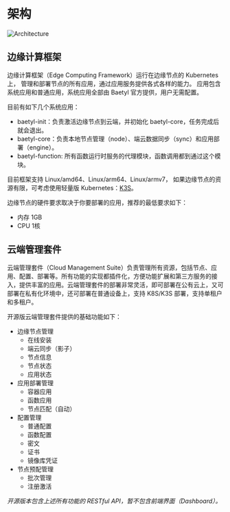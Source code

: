 # 架构

![Architecture](../images/overview/baetyl-arch-v2.svg)

## 边缘计算框架

边缘计算框架（Edge Computing Framework）运行在边缘节点的 Kubernetes 上，
管理和部署节点的所有应用，通过应用服务提供各式各样的能力。
应用包含系统应用和普通应用，系统应用全部由 Baetyl 官方提供，用户无需配置。

目前有如下几个系统应用：
* baetyl-init：负责激活边缘节点到云端，并初始化 baetyl-core，任务完成后就会退出。
* baetyl-core：负责本地节点管理（node）、端云数据同步（sync）和应用部署（engine）。
* baetyl-function: 所有函数运行时服务的代理模块，函数调用都到通过这个模块。

目前框架支持 Linux/amd64、Linux/arm64、Linux/armv7，
如果边缘节点的资源有限，可考虑使用轻量版 Kubernetes：[K3S](https://k3s.io/)。

边缘节点的硬件要求取决于你要部署的应用，推荐的最低要求如下：
* 内存 1GB
* CPU 1核

## 云端管理套件

云端管理套件（Cloud Management Suite）负责管理所有资源，包括节点、应用、配置、部署等。所有功能的实现都插件化，方便功能扩展和第三方服务的接入，提供丰富的应用。云端管理套件的部署非常灵活，即可部署在公有云上，又可部署在私有化环境中，还可部署在普通设备上，支持 K8S/K3S 部署，支持单租户和多租户。

开源版云端管理套件提供的基础功能如下：
* 边缘节点管理
    * 在线安装
    * 端云同步（影子）
    * 节点信息
    * 节点状态
    * 应用状态
* 应用部署管理
    * 容器应用
    * 函数应用
    * 节点匹配（自动）
* 配置管理
    * 普通配置
    * 函数配置
    * 密文
    * 证书
    * 镜像库凭证
* 节点预配管理
    * 批次管理
    * 注册激活

_开源版本包含上述所有功能的 RESTful API，暂不包含前端界面（Dashboard）。_